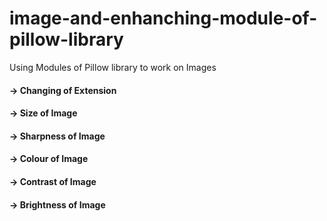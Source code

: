 # image-and-enhanching-module-of-pillow-library
Using Modules of Pillow library to work on Images 
#### -> Changing of Extension
#### -> Size of Image
#### -> Sharpness of Image
#### -> Colour of Image
#### -> Contrast of Image
#### -> Brightness of Image
